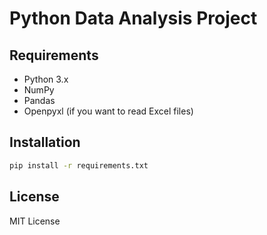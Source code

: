 # Python Data Analysis Project

## Requirements
- Python 3.x
- NumPy
- Pandas
- Openpyxl (if you want to read Excel files)

## Installation
```bash
pip install -r requirements.txt
```
## License
MIT License